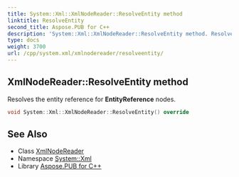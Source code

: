 ```yaml
---
title: System::Xml::XmlNodeReader::ResolveEntity method
linktitle: ResolveEntity
second_title: Aspose.PUB for C++
description: 'System::Xml::XmlNodeReader::ResolveEntity method. Resolves the entity reference for EntityReference nodes in C++.'
type: docs
weight: 3700
url: /cpp/system.xml/xmlnodereader/resolveentity/
---
```

## XmlNodeReader::ResolveEntity method


Resolves the entity reference for **EntityReference** nodes.

```cpp
void System::Xml::XmlNodeReader::ResolveEntity() override
```


## See Also

* Class [XmlNodeReader](../)
* Namespace [System::Xml](../../)
* Library [Aspose.PUB for C++](../../../)
